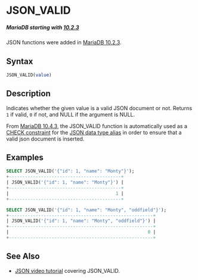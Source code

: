 # JSON_VALID

##### MariaDB starting with [10.2.3](/kb/en/mariadb-1023-release-notes/)

JSON functions were added in [MariaDB 10.2.3](/kb/en/mariadb-1023-release-notes/).

## Syntax

```sql
JSON_VALID(value)
```

## Description

Indicates whether the given value is a valid JSON document or not. Returns `1` if valid, `0` if not, and NULL if the argument is NULL.

From [MariaDB 10.4.3](/kb/en/mariadb-1043-release-notes/), the JSON_VALID function is automatically used as a [CHECK constraint](/kb/en/constraint/#check-constraints) for the [JSON data type alias](/columns-storage-engines-and-plugins/data-types/string-data-types/json-data-type/) in order to ensure that a valid json document is inserted.

## Examples

```sql
SELECT JSON_VALID('{"id": 1, "name": "Monty"}');
+------------------------------------------+
| JSON_VALID('{"id": 1, "name": "Monty"}') |
+------------------------------------------+
|                                        1 |
+------------------------------------------+

SELECT JSON_VALID('{"id": 1, "name": "Monty", "oddfield"}');
+------------------------------------------------------+
| JSON_VALID('{"id": 1, "name": "Monty", "oddfield"}') |
+------------------------------------------------------+
|                                                    0 |
+------------------------------------------------------+
```

## See Also

- [JSON video tutorial](https://www.youtube.com/watch?v=sLE7jPETp8g) covering JSON_VALID.